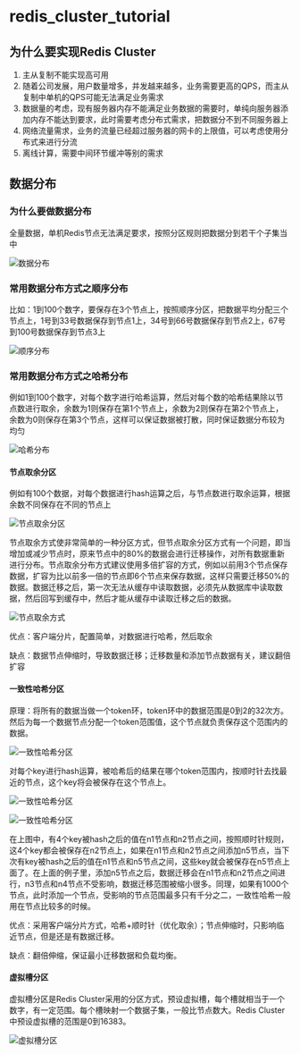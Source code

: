 # redis_cluster_tutorial

## 为什么要实现Redis Cluster

1. 主从复制不能实现高可用
2. 随着公司发展，用户数量增多，并发越来越多，业务需要更高的QPS，而主从复制中单机的QPS可能无法满足业务需求
3. 数据量的考虑，现有服务器内存不能满足业务数据的需要时，单纯向服务器添加内存不能达到要求，此时需要考虑分布式需求，把数据分不到不同服务器上
4. 网络流量需求，业务的流量已经超过服务器的网卡的上限值，可以考虑使用分布式来进行分流
5. 离线计算，需要中间环节缓冲等别的需求

## 数据分布

### 为什么要做数据分布
全量数据，单机Redis节点无法满足要求，按照分区规则把数据分到若干个子集当中

![数据分布](img/1.png)

### 常用数据分布方式之顺序分布
比如：1到100个数字，要保存在3个节点上，按照顺序分区，把数据平均分配三个节点上，1号到33号数据保存到节点1上，34号到66号数据保存到节点2上，67号到100号数据保存到节点3上

![顺序分布](img/2.png)

### 常用数据分布方式之哈希分布
例如1到100个数字，对每个数字进行哈希运算，然后对每个数的哈希结果除以节点数进行取余，余数为1则保存在第1个节点上，余数为2则保存在第2个节点上，余数为0则保存在第3个节点，这样可以保证数据被打散，同时保证数据分布较为均匀

![哈希分布](img/3.png)

#### 节点取余分区
例如有100个数据，对每个数据进行hash运算之后，与节点数进行取余运算，根据余数不同保存在不同的节点上

![节点取余分区](img/4.png)

节点取余方式使非常简单的一种分区方式，但节点取余分区方式有一个问题，即当增加或减少节点时，原来节点中的80%的数据会进行迁移操作，对所有数据重新进行分布。节点取余分布方式建议使用多倍扩容的方式，例如以前用3个节点保存数据，扩容为比以前多一倍的节点即6个节点来保存数据，这样只需要迁移50%的数据。数据迁移之后，第一次无法从缓存中读取数据，必须先从数据库中读取数据，然后回写到缓存中，然后才能从缓存中读取迁移之后的数据。

![节点取余方式](img/5.png)

优点：客户端分片，配置简单，对数据进行哈希，然后取余

缺点：数据节点伸缩时，导致数据迁移；迁移数量和添加节点数据有关，建议翻倍扩容

#### 一致性哈希分区
原理：将所有的数据当做一个token环，token环中的数据范围是0到2的32次方。然后为每一个数据节点分配一个token范围值，这个节点就负责保存这个范围内的数据。

![一致性哈希分区](img/6.png)

对每个key进行hash运算，被哈希后的结果在哪个token范围内，按顺时针去找最近的节点，这个key将会被保存在这个节点上。

![一致性哈希分区](img/7.png)

![一致性哈希分区](img/8.png)

在上图中，有4个key被hash之后的值在n1节点和n2节点之间，按照顺时针规则，这4个key都会被保存在n2节点上，如果在n1节点和n2节点之间添加n5节点，当下次有key被hash之后的值在n1节点和n5节点之间，这些key就会被保存在n5节点上面了。在上面的例子里，添加n5节点之后，数据迁移会在n1节点和n2节点之间进行，n3节点和n4节点不受影响，数据迁移范围被缩小很多。同理，如果有1000个节点，此时添加一个节点，受影响的节点范围最多只有千分之二，一致性哈希一般用在节点比较多的时候。

优点：采用客户端分片方式，哈希+顺时针（优化取余）；节点伸缩时，只影响临近节点，但是还是有数据迁移。

缺点：翻倍伸缩，保证最小迁移数据和负载均衡。

#### 虚拟槽分区
虚拟槽分区是Redis Cluster采用的分区方式，预设虚拟槽，每个槽就相当于一个数字，有一定范围。每个槽映射一个数据子集，一般比节点数大。Redis Cluster中预设虚拟槽的范围是0到16383。

![虚拟槽分区](img/9.png)
